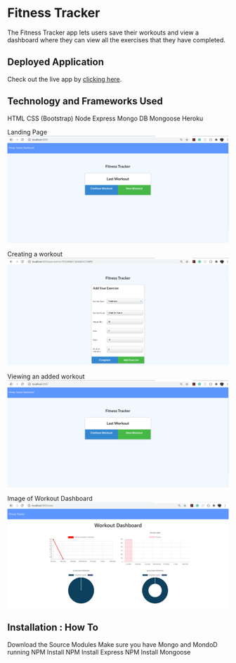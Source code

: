 # Fitness Tracker
The Fitness Tracker app lets users save their workouts and view a dashboard where they can view all the exercises that they have completed. 

## Deployed Application 
Check out the live app by [clicking here]().

## Technology and Frameworks Used
HTML
CSS (Bootstrap)
Node 
Express 
Mongo DB 
Mongoose
Heroku 

Landing Page
![Landing Page](./public/images/image1.PNG)

Creating a workout
![Creating a workout](./public/images/image2.PNG)

Viewing an added workout
![Viewing an added workout](./public/images/image1.PNG)

Image of Workout Dashboard
![Dashboard](./public/images/image4.PNG)

## Installation : How To 
Download the Source Modules 
Make sure you have Mongo and MondoD running
NPM Install
NPM Install Express 
NPM Install Mongoose




